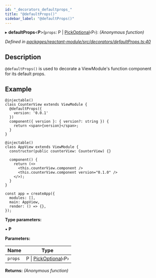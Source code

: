 ```yaml
---
id: "_decorators_defaultprops_"
title: "@defaultProps()"
sidebar_label: "@defaultProps()"
---
```


▸ **defaultProps**<**P**>(`props`: P | [PickOptional](_interfaces_.md#pickoptional)‹P›): *(Anonymous function)*

*Defined in [packages/reactant-module/src/decorators/defaultProps.ts:40](https://github.com/unadlib/reactant/blob/84acaf3/packages/reactant-module/src/decorators/defaultProps.ts#L40)*

## Description

`@defaultProps()` is used to decorate a ViewModule's function component for its default props.

## Example

```tsx
@injectable()
class CounterView extends ViewModule {
  @defaultProps({
    version: '0.0.1'
  })
  component({ version }: { version?: string }) {
    return <span>{version}</span>;
  }
}

@injectable()
class AppView extends ViewModule {
  constructor(public counterView: CounterView) {}

  component() {
    return (<>
      <this.counterView.component />
      <this.counterView.component version="0.1.0" />
    </>);
  }
}

const app = createApp({
  modules: [],
  main: AppView,
  render: () => {},
});
```

**Type parameters:**

▪ **P**

**Parameters:**

Name | Type |
------ | ------ |
`props` | P &#124; [PickOptional](_interfaces_.md#pickoptional)‹P› |

**Returns:** *(Anonymous function)*

